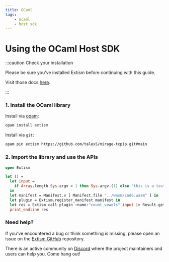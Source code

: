 ```yaml
---
title: OCaml
tags:
    - ocaml
    - host sdk
---
```


# Using the OCaml Host SDK


:::caution Check your installation

Please be sure you've installed Extism before continuing with this guide.

Visit those docs [here](/docs/install).

:::

### 1. Install the OCaml library

Install via [opam](https://opam.ocaml.org/):
```sh
opam install extism
```

Install via `git`:
```sh
opam pin extism https://github.com/talex5/mirage-tcpip.git#main
```

### 2. Import the library and use the APIs

```ocaml title=main.ml
open Extism

let () =
  let input =
    if Array.length Sys.argv > 1 then Sys.argv.(1) else "this is a test"
  in
  let manifest = Manifest.v [ Manifest.file "../wasm/code.wasm" ] in
  let plugin = Extism.register_manifest manifest in
  let res = Extism.call plugin ~name:"count_vowels" input |> Result.get_ok in
  print_endline res
```


### Need help?

If you've encountered a bug or think something is missing, please open an issue on the [Extism GitHub](https://github.com/extism/extism) repository.

There is an active community on [Discord](https://discord.gg/cx3usBCWnc) where the project maintainers and users can help you. Come hang out!

